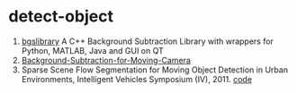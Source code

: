# detect-object
1.  [bgslibrary](https://github.com/andrewssobral/bgslibrary)
    A C++ Background Subtraction Library with wrappers for Python, MATLAB, Java and GUI on QT
2.  [Background-Subtraction-for-Moving-Camera](https://github.com/gaobo9109/Background-Subtraction-for-Moving-Camera)
3.  Sparse Scene Flow Segmentation for Moving Object Detection in Urban Environments, Intelligent Vehicles Symposium (IV), 2011.
    [code](https://github.com/aljosaosep/sparse-scene-flow)
